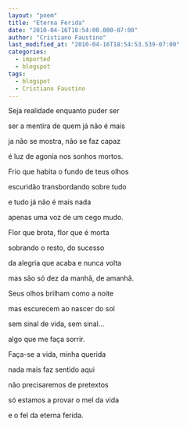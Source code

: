 ```yaml
---
layout: "poem"
title: "Eterna Ferida"
date: "2010-04-16T18:54:00.000-07:00"
author: "Cristiano Faustino"
last_modified_at: "2010-04-16T18:54:53.539-07:00"
categories:
  - imported
  - blogspot
tags:
  - blogspot
  - Cristiano Faustino
---
```


Seja realidade enquanto puder ser

ser a mentira de quem já não é mais

ja não se mostra, não se faz capaz

é luz de agonia nos sonhos mortos.

Frio que habita o fundo de teus olhos

escuridão transbordando sobre tudo

e tudo já não é mais nada

apenas uma voz de um cego mudo.

Flor que brota, flor que é morta

sobrando o resto, do sucesso

da alegria que acaba e nunca volta

mas são só dez da manhã, de amanhã.

Seus olhos brilham como a noite

mas escurecem ao nascer do sol

sem sinal de vida, sem sinal...

algo que me faça sorrir.

Faça-se a vida, minha querida

nada mais faz sentido aqui

não precisaremos de pretextos

só estamos a provar o mel da vida

e o fel da eterna ferida.